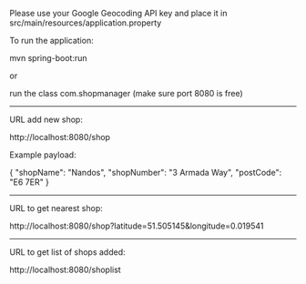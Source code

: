Please use your Google Geocoding API key and place it in src/main/resources/application.property

To run the application: 

mvn spring-boot:run

or

run the class com.shopmanager
(make sure port 8080 is free)

************************************************************************

URL add new shop:

http://localhost:8080/shop

Example payload:

{
"shopName": "Nandos",
"shopNumber": "3 Armada Way",
"postCode": "E6 7ER"
}


************************************************************************
URL to get nearest shop:

http://localhost:8080/shop?latitude=51.505145&longitude=0.019541


************************************************************************

URL to get list of shops added:

http://localhost:8080/shoplist
